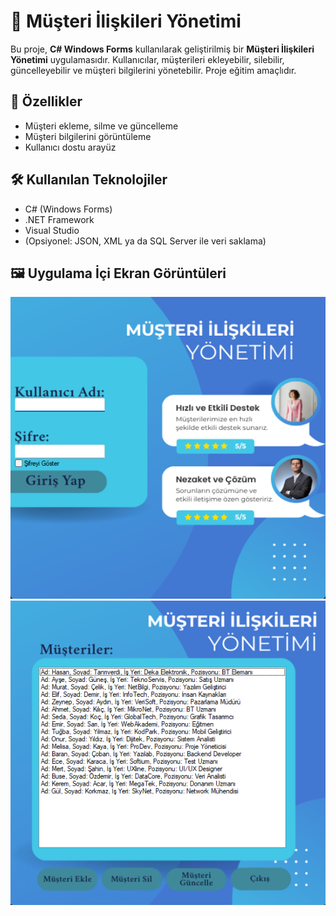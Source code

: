 # 💼 Müşteri İlişkileri Yönetimi

Bu proje, **C# Windows Forms** kullanılarak geliştirilmiş bir **Müşteri İlişkileri Yönetimi** uygulamasıdır. Kullanıcılar, müşterileri ekleyebilir, silebilir, güncelleyebilir ve müşteri bilgilerini yönetebilir. Proje eğitim amaçlıdır.

## 🧩 Özellikler

- Müşteri ekleme, silme ve güncelleme
- Müşteri bilgilerini görüntüleme
- Kullanıcı dostu arayüz

## 🛠️ Kullanılan Teknolojiler

- C# (Windows Forms)
- .NET Framework
- Visual Studio
- (Opsiyonel: JSON, XML ya da SQL Server ile veri saklama)

## 🖼️ Uygulama İçi Ekran Görüntüleri

![1](1.png)
![2](2.png)
